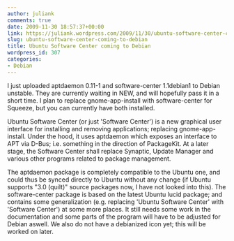 ```yaml
---
author: juliank
comments: true
date: 2009-11-30 18:57:37+00:00
link: https://juliank.wordpress.com/2009/11/30/ubuntu-software-center-coming-to-debian/
slug: ubuntu-software-center-coming-to-debian
title: Ubuntu Software Center coming to Debian
wordpress_id: 307
categories:
- Debian
---
```


I just uploaded aptdaemon 0.11-1 and software-center 1.1debian1 to Debian unstable. They are currently waiting in NEW, and will hopefully pass it in a short time. I plan to replace gnome-app-install with software-center for Squeeze, but you can currently have both installed.

Ubuntu Software Center (or just 'Software Center') is a new graphical user interface for installing and removing applications; replacing gnome-app-install. Under the hood, it uses aptdaemon which exposes an interface to APT via D-Bus; i.e. something in the direction of PackageKit. At a later stage, the Software Center shall replace Synaptic, Update Manager and various other programs related to package management.

The aptdaemon package is completely compatible to the Ubuntu one, and could thus be synced directly to Ubuntu without any change (if Ubuntu supports "3.0 (quilt)" source packages now, I have not looked into this). The software-center package is based on the latest Ubuntu lucid package; and contains some generalization (e.g. replacing 'Ubuntu Software Center' with 'Software Center') at some more places. It still needs some work in the documentation and some parts of the program will have to be adjusted for Debian aswell. We also do not have a debianized icon yet; this will be worked on later.
